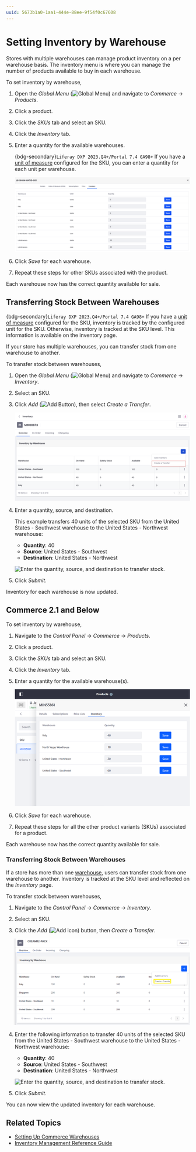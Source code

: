 ```yaml
---
uuid: 5673b1a0-1aa1-444e-88ee-9f54f0c67608
---
```

# Setting Inventory by Warehouse

Stores with multiple warehouses can manage product inventory on a per warehouse basis. The inventory menu is where you can manage the number of products available to buy in each warehouse.

To set inventory by warehouse,

1. Open the *Global Menu* (![Global Menu](../images/icon-applications-menu.png)) and navigate to *Commerce* &rarr; *Products*.

1. Click a product.

1. Click the *SKUs* tab and select an SKU.

1. Click the *Inventory* tab.

1. Enter a quantity for the available warehouses. 

   {bdg-secondary}`Liferay DXP 2023.Q4+/Portal 7.4 GA98+` If you have a [unit of measure](../product-management/creating-and-managing-products/products/units-of-measure.md) configured for the SKU, you can enter a quantity for each unit per warehouse.

   ![Enter the quantity of available units for an SKU in each warehouse.](./setting-inventory-by-warehouse/images/01.png)

1. Click *Save* for each warehouse.

1. Repeat these steps for other SKUs associated with the product.

Each warehouse now has the correct quantity available for sale.

## Transferring Stock Between Warehouses

{bdg-secondary}`Liferay DXP 2023.Q4+/Portal 7.4 GA98+` If you have a [unit of measure](../product-management/creating-and-managing-products/products/units-of-measure.md) configured for the SKU, inventory is tracked by the configured unit for the SKU. Otherwise, inventory is tracked at the SKU level. This information is available on the inventory page. 

If your store has multiple warehouses, you can transfer stock from one warehouse to another.

To transfer stock between warehouses,

1. Open the *Global Menu* (![Global Menu](../images/icon-applications-menu.png)) and navigate to *Commerce* &rarr; *Inventory*.

1. Select an SKU.

1. Click *Add* (![Add Button](../images/icon-add.png)), then select *Create a Transfer*.

   ![You can transfer stock from one warehouse to another.](./setting-inventory-by-warehouse/images/02.png)

1. Enter a quantity, source, and destination.

   This example transfers 40 units of the selected SKU from the United States - Southwest warehouse to the United States - Northwest warehouse:

   * **Quantity**: 40
   * **Source**: United States - Southwest
   * **Destination**: United States - Northwest

   ![Enter the quantity, source, and destination to transfer stock.](./setting-inventory-by-warehouse/images/03.png)

1. Click *Submit*.

Inventory for each warehouse is now updated.

## Commerce 2.1 and Below

To set inventory by warehouse,

1. Navigate to the *Control Panel* &rarr; *Commerce* &rarr; *Products*.

1. Click a product.

1. Click the *SKUs* tab and select an SKU.

1. Click the *Inventory* tab.

1. Enter a quantity for the available warehouse(s).

   ![Enter the number of available units for an SKU in each warehouse.](./setting-inventory-by-warehouse/images/04.png)

1. Click *Save* for each warehouse.

1. Repeat these steps for all the other product variants (SKUs) associated for a product.

Each warehouse now has the correct quantity available for sale.

### Transferring Stock Between Warehouses

If a store has more than one [warehouse](./setting-up-warehouses.md), users can transfer stock from one warehouse to another. Inventory is tracked at the SKU level and reflected on the *Inventory* page.

To transfer stock between warehouses,

1. Navigate to the *Control Panel* &rarr; *Commerce* &rarr; *Inventory*.

1. Select an SKU.

1. Click the *Add* (![Add icon](../images/icon-add.png)) button, then *Create a Transfer*.

   ![Users can transfer stock between warehouses](./setting-inventory-by-warehouse/images/05.png)

1. Enter the following information to transfer 40 units of the selected SKU from the United States - Southwest warehouse to the United States - Northwest warehouse:

   * **Quantity**: 40
   * **Source**: United States - Southwest
   * **Destination**: United States - Northwest

   ![Enter the quantity, source, and destination to transfer stock.](./setting-inventory-by-warehouse/images/03.png)

1. Click *Submit*.

You can now view the updated inventory for each warehouse.

## Related Topics

* [Setting Up Commerce Warehouses](./setting-up-warehouses.md)
* [Inventory Management Reference Guide](./inventory-management-reference-guide.md)
